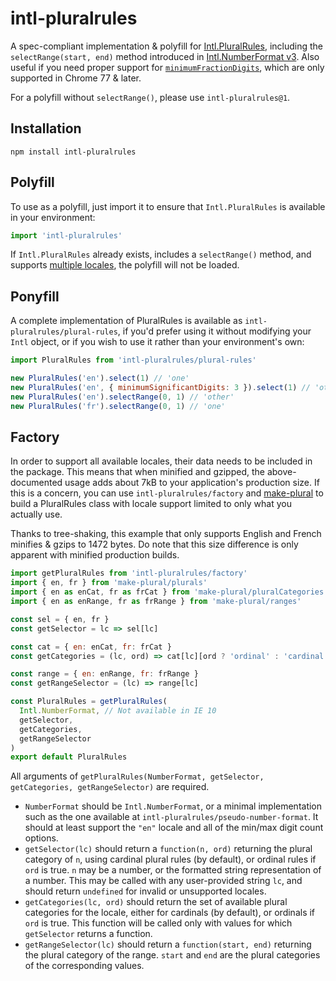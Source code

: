 # intl-pluralrules

A spec-compliant implementation & polyfill for [Intl.PluralRules],
including the `selectRange(start, end)` method introduced in [Intl.NumberFormat v3].
Also useful if you need proper support for [`minimumFractionDigits`],
which are only supported in Chrome 77 & later.

For a polyfill without `selectRange()`, please use `intl-pluralrules@1`.

[intl.pluralrules]: https://developer.mozilla.org/en-US/docs/Web/JavaScript/Reference/Global_Objects/PluralRules
[intl.numberformat v3]: https://github.com/tc39/proposal-intl-numberformat-v3/
[`minimumfractiondigits`]: https://bugs.chromium.org/p/v8/issues/detail?id=8866

## Installation

```
npm install intl-pluralrules
```

## Polyfill

To use as a polyfill, just import it to ensure that `Intl.PluralRules` is
available in your environment:

```js
import 'intl-pluralrules'
```

If `Intl.PluralRules` already exists,
includes a `selectRange()` method,
and supports [multiple locales](https://nodejs.org/api/intl.html),
the polyfill will not be loaded.

## Ponyfill

A complete implementation of PluralRules is available as
`intl-pluralrules/plural-rules`, if you'd prefer using it without modifying your
`Intl` object, or if you wish to use it rather than your environment's own:

```js
import PluralRules from 'intl-pluralrules/plural-rules'

new PluralRules('en').select(1) // 'one'
new PluralRules('en', { minimumSignificantDigits: 3 }).select(1) // 'other'
new PluralRules('en').selectRange(0, 1) // 'other'
new PluralRules('fr').selectRange(0, 1) // 'one'
```

## Factory

In order to support all available locales, their data needs to be included in
the package. This means that when minified and gzipped, the above-documented
usage adds about 7kB to your application's production size. If this is a
concern, you can use `intl-pluralrules/factory` and [make-plural] to build a
PluralRules class with locale support limited to only what you actually use.

[make-plural]: https://www.npmjs.com/package/make-plural

Thanks to tree-shaking, this example that only supports English and French
minifies & gzips to 1472 bytes. Do note that this size difference is only
apparent with minified production builds.

```js
import getPluralRules from 'intl-pluralrules/factory'
import { en, fr } from 'make-plural/plurals'
import { en as enCat, fr as frCat } from 'make-plural/pluralCategories'
import { en as enRange, fr as frRange } from 'make-plural/ranges'

const sel = { en, fr }
const getSelector = lc => sel[lc]

const cat = { en: enCat, fr: frCat }
const getCategories = (lc, ord) => cat[lc][ord ? 'ordinal' : 'cardinal']

const range = { en: enRange, fr: frRange }
const getRangeSelector = (lc) => range[lc]

const PluralRules = getPluralRules(
  Intl.NumberFormat, // Not available in IE 10
  getSelector,
  getCategories,
  getRangeSelector
)
export default PluralRules
```

All arguments of
`getPluralRules(NumberFormat, getSelector, getCategories, getRangeSelector)`
are required.

- `NumberFormat` should be `Intl.NumberFormat`, or a minimal implementation
  such as the one available at `intl-pluralrules/pseudo-number-format`. It
  should at least support the `"en"` locale and all of the min/max digit count
  options.
- `getSelector(lc)` should return a `function(n, ord)` returning the plural
  category of `n`, using cardinal plural rules (by default), or ordinal rules if
  `ord` is true. `n` may be a number, or the formatted string representation of
  a number. This may be called with any user-provided string `lc`, and should
  return `undefined` for invalid or unsupported locales.
- `getCategories(lc, ord)` should return the set of available plural categories
  for the locale, either for cardinals (by default), or ordinals if `ord` is
  true. This function will be called only with values for which `getSelector`
  returns a function.
- `getRangeSelector(lc)` should return a `function(start, end)` returning the
  plural category of the range. `start` and `end` are the plural categories of
  the corresponding values.
